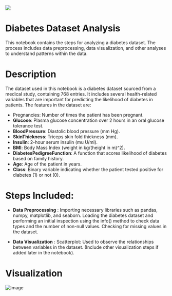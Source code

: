 ![](https://img.shields.io/badge/Python-red?style=for-the-badge&logo=python) 

# Diabetes Dataset Analysis
This notebook contains the steps for analyzing a diabetes dataset. The process includes data preprocessing, data visualization, and other analyses to understand patterns within the data.

# Description
The dataset used in this notebook is a diabetes dataset sourced from a medical study, containing 768 entries. It includes several health-related variables that are important for predicting the likelihood of diabetes in patients. The features in the dataset are:

- Pregnancies: Number of times the patient has been pregnant.
- **Glucose**: Plasma glucose concentration over 2 hours in an oral glucose tolerance test.
- **BloodPressure**: Diastolic blood pressure (mm Hg).
- **SkinThickness**: Triceps skin fold thickness (mm).
- **Insulin**: 2-hour serum insulin (mu U/ml).
- **BMI**: Body Mass Index (weight in kg/(height in m)^2).
- **DiabetesPedigreeFunction**: A function that scores likelihood of diabetes based on family history.
- **Age**: Age of the patient in years.
- **Class**: Binary variable indicating whether the patient tested positive for diabetes (1) or not (0).

# Steps Included:
- **Data Preprocessing** : Importing necessary libraries such as pandas, numpy, matplotlib, and seaborn. Loading the diabetes dataset and performing an initial inspection using the info() method to check data types and the number of non-null values. Checking for missing values in the dataset.

- **Data Visualization** : Scatterplot: Used to observe the relationships between variables in the dataset.
(Include other visualization steps if added later in the notebook).

# Visualization
![image](https://github.com/user-attachments/assets/59ba780b-7724-4ec4-bd75-d36180181c15)


